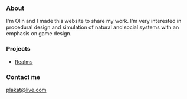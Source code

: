 ### About

I'm Olin and I made this website to share my work. I'm very interested in procedural design and simulation of natural and social systems with an emphasis on game design.

### Projects

- [Realms](realms)

### Contact me

[plakat@live.com](mailto:plakat@live.com)
